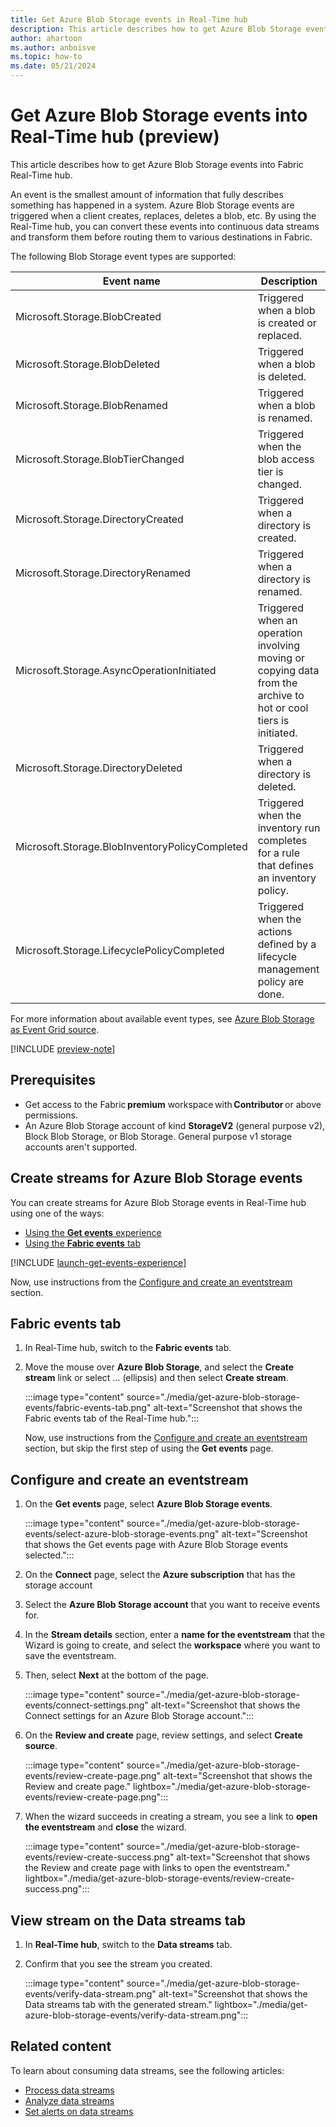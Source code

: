 ```yaml
---
title: Get Azure Blob Storage events in Real-Time hub
description: This article describes how to get Azure Blob Storage events as an eventstream in Fabric Real-Time hub.
author: ahartoon
ms.author: anboisve
ms.topic: how-to
ms.date: 05/21/2024
---
```


# Get Azure Blob Storage events into Real-Time hub (preview)
This article describes how to get Azure Blob Storage events into Fabric Real-Time hub. 

An event is the smallest amount of information that fully describes something has happened in a system. Azure Blob Storage events are triggered when a client creates, replaces, deletes a blob, etc. By using the Real-Time hub, you can convert these events into continuous data streams and transform them before routing them to various destinations in Fabric. 

The following Blob Storage event types are supported:

|Event name|Description|
|-------|------------|
|Microsoft.Storage.BlobCreated|Triggered when a blob is created or replaced.|
|Microsoft.Storage.BlobDeleted                    |Triggered when a blob is deleted.|
|Microsoft.Storage.BlobRenamed                    |Triggered when a blob is renamed.|
|Microsoft.Storage.BlobTierChanged                |Triggered when the blob access tier is changed.|
|Microsoft.Storage.DirectoryCreated               |Triggered when a directory is created.|
|Microsoft.Storage.DirectoryRenamed               |Triggered when a directory is renamed.|
|Microsoft.Storage.AsyncOperationInitiated        |Triggered when an operation involving moving or copying data from the archive to hot or cool tiers is initiated.|
|Microsoft.Storage.DirectoryDeleted               |Triggered when a directory is deleted.|
|Microsoft.Storage.BlobInventoryPolicyCompleted   |Triggered when the inventory run completes for a rule that defines an inventory policy.|
|Microsoft.Storage.LifecyclePolicyCompleted       |Triggered when the actions defined by a lifecycle management policy are done.|

For more information about available event types, see [Azure Blob Storage as Event Grid source](/azure/event-grid/event-schema-blob-storage).

[!INCLUDE [preview-note](./includes/preview-note.md)]

## Prerequisites 

- Get access to the Fabric **premium** workspace with **Contributor** or above permissions. 
- An Azure Blob Storage account of kind **StorageV2** (general purpose v2), Block Blob Storage, or Blob Storage. General purpose v1 storage accounts aren't supported. 

## Create streams for Azure Blob Storage events
You can create streams for Azure Blob Storage events in Real-Time hub using one of the ways:

- [Using the **Get events** experience](#launch-get-events-experience)
- [Using the **Fabric events** tab](#fabric-events-tab)


[!INCLUDE [launch-get-events-experience](./includes/launch-get-events-experience.md)]

Now, use instructions from the [Configure and create an eventstream](#configure-and-create-an-eventstream) section.

## Fabric events tab

1. In Real-Time hub, switch to the **Fabric events** tab. 
1. Move the mouse over **Azure Blob Storage**, and select the **Create stream** link or select ... (ellipsis) and then select **Create stream**. 

    :::image type="content" source="./media/get-azure-blob-storage-events/fabric-events-tab.png" alt-text="Screenshot that shows the Fabric events tab of the Real-Time hub.":::
    
    Now, use instructions from the [Configure and create an eventstream](#configure-and-create-an-eventstream) section, but skip the first step of using the **Get events** page. 

## Configure and create an eventstream

1. On the **Get events** page, select **Azure Blob Storage events**.

    :::image type="content" source="./media/get-azure-blob-storage-events/select-azure-blob-storage-events.png" alt-text="Screenshot that shows the Get events page with Azure Blob Storage events selected.":::
1. On the **Connect** page, select the **Azure subscription** that has the storage account
1. Select the **Azure Blob Storage account** that you want to receive events for. 
1. In the **Stream details** section, enter a **name for the eventstream** that the Wizard is going to create, and select the **workspace** where you want to save the eventstream.
1. Then, select **Next** at the bottom of the page.

    :::image type="content" source="./media/get-azure-blob-storage-events/connect-settings.png" alt-text="Screenshot that shows the Connect settings for an Azure Blob Storage account.":::
1. On the **Review and create** page, review settings, and select **Create source**. 

    :::image type="content" source="./media/get-azure-blob-storage-events/review-create-page.png" alt-text="Screenshot that shows the Review and create page." lightbox="./media/get-azure-blob-storage-events/review-create-page.png":::
1. When the wizard succeeds in creating a stream, you see a link to **open the eventstream** and **close** the wizard.

    :::image type="content" source="./media/get-azure-blob-storage-events/review-create-success.png" alt-text="Screenshot that shows the Review and create page with links to open the eventstream." lightbox="./media/get-azure-blob-storage-events/review-create-success.png":::

## View stream on the Data streams tab

1. In **Real-Time hub**, switch to the **Data streams** tab. 
1. Confirm that you see the stream you created. 

    :::image type="content" source="./media/get-azure-blob-storage-events/verify-data-stream.png" alt-text="Screenshot that shows the Data streams tab with the generated stream." lightbox="./media/get-azure-blob-storage-events/verify-data-stream.png":::

## Related content
To learn about consuming data streams, see the following articles:

- [Process data streams](process-data-streams-using-transformations.md)
- [Analyze data streams](analyze-data-streams-using-kql-table-queries.md)
- [Set alerts on data streams](set-alerts-data-streams.md)


